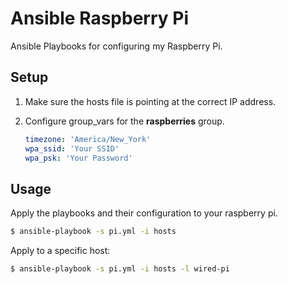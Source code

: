 # Ansible Raspberry Pi

Ansible Playbooks for configuring my Raspberry Pi.

## Setup

1. Make sure the hosts file is pointing at the correct IP address.
2. Configure group\_vars for the __raspberries__ group.

    ```yaml
    timezone: 'America/New_York'
    wpa_ssid: 'Your SSID'
    wpa_psk: 'Your Password'
    ```

## Usage

Apply the playbooks and their configuration to your raspberry pi.

```bash
$ ansible-playbook -s pi.yml -i hosts
```

Apply to a specific host:

```bash
$ ansible-playbook -s pi.yml -i hosts -l wired-pi
```
